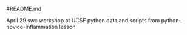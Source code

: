 #README.md

April 29 swc workshop at UCSF
python data and scripts from python-novice-inflammation lesson

